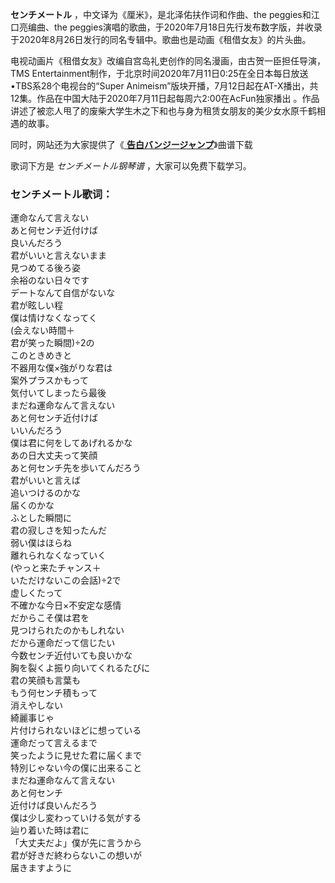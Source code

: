 

**センチメートル** ，中文译为《厘米》，是北泽佑扶作词和作曲、the peggies和江口亮编曲、the
peggies演唱的歌曲，于2020年7月18日先行发布数字版，并收录于2020年8月26日发行的同名专辑中。歌曲也是动画《租借女友》的片头曲。

电视动画片《租借女友》改编自宫岛礼吏创作的同名漫画，由古贺一臣担任导演，TMS
Entertainment制作，于北京时间2020年7月11日0:25在全日本每日放送•TBS系28个电视台的“Super
Animeism”版块开播，7月12日起在AT-X播出，共12集。作品在中国大陆于2020年7月11日起每周六2:00在AcFun独家播出
。作品讲述了被恋人甩了的废柴大学生木之下和也与身为租赁女朋友的美少女水原千鹤相遇的故事。

同时，网站还为大家提供了《[ **告白バンジージャンプ**](Music-12389-告白バンジージャンプ-告白蹦极-租借女友ED.html
"告白バンジージャンプ")》曲谱下载

歌词下方是 _センチメートル钢琴谱_ ，大家可以免费下载学习。

### センチメートル歌词：

運命なんて言えない  
あと何センチ近付けば  
良いんだろう  
君がいいと言えないまま  
見つめてる後ろ姿  
余裕のない日々です  
デートなんて自信がないな  
君が眩しい程  
僕は情けなくなってく  
(会えない時間＋  
君が笑った瞬間)÷2の  
このときめきと  
不器用な僕×強がりな君は  
案外プラスかもって  
気付いてしまったら最後  
まだね運命なんて言えない  
あと何センチ近付けば  
いいんだろう  
僕は君に何をしてあげれるかな  
あの日大丈夫って笑顔  
あと何センチ先を歩いてんだろう  
君がいいと言えば  
追いつけるのかな  
届くのかな  
ふとした瞬間に  
君の寂しさを知ったんだ  
弱い僕はほらね  
離れられなくなっていく  
(やっと来たチャンス＋  
いただけないこの会話)÷2で  
虚しくたって  
不確かな今日×不安定な感情  
だからこそ僕は君を  
見つけられたのかもしれない  
だから運命だって信じたい  
今数センチ近付いても良いかな  
胸を裂くよ振り向いてくれるたびに  
君の笑顔も言葉も  
もう何センチ積もって  
消えやしない  
綺麗事じゃ  
片付けられないほどに想っている  
運命だって言えるまで  
笑ったように見せた君に届くまで  
特別じゃない今の僕に出来ること  
まだね運命なんて言えない  
あと何センチ  
近付けば良いんだろう  
僕は少し変わっていける気がする  
辿り着いた時は君に  
「大丈夫だよ」僕が先に言うから  
君が好きだ終わらないこの想いが  
届きますように

